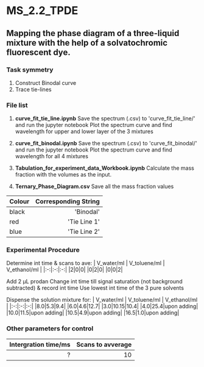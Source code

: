 # MS_2.2_TPDE

## Mapping the phase diagram of a three-liquid mixture with the help of a solvatochromic fluorescent dye.

### Task symmetry
1.  Construct Binodal curve
2.  Trace tie-lines

### File list
1. __curve_fit_tie_line.ipynb__
  Save the spectrum (.csv) to 'curve_fit_tie_line/' and run the jupyter notebook
  Plot the spectrum curve and find wavelength for upper and lower layer of the 3 mixtures

2. __curve_fit_binodal.ipynb__
  Save the spectrum (.csv) to 'curve_fit_binodal/' and run the jupyter notebook
  Plot the spectrum curve and find wavelength for all 4 mixtures

3. __Tabulation_for_experiment_data_Workbook.ipynb__
  Calculate the mass fraction with the volumes as the input.
 
4. __Ternary_Phase_Diagram.csv__
  Save all the mass fraction values

|Colour| Corresponding String|
|:-|-:|
|black|'Binodal'|
|red|'Tie Line 1'|
|blue|'Tie Line 2'|

### Experimental Procedure
Determine int time & scans to ave:
| V_water/ml | V_toluene/ml | V_ethanol/ml |
|:-:|:-:|:-:|
|2|0|0|
|0|2|0|
|0|0|2|

Add 2 μL prodan
Change int time till signal saturation (not background subtracted) & record int time
Use lowest int time of the 3 pure solvents

Dispense the solution mixture for:
| V_water/ml | V_toluene/ml | V_ethanol/ml |
|:-:|:-:|:-:|
|8.0|5.3|9.4|
|6.0|4.6|12.7|
|3.0|10.15|10.4|
|4.0|25.4|upon adding|
|10.0|11.5|upon adding|
|10.5|4.9|upon adding|
|16.5|1.0|upon adding|

### Other parameters for control
| Intergration time/ms | Scans to avverage |
|-:|-:|
|?|10|
